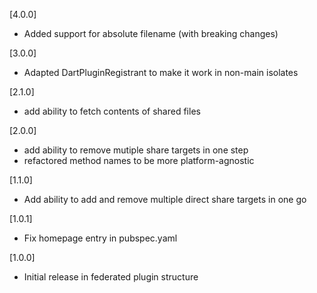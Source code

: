 [4.0.0]
* Added support for absolute filename (with breaking changes)

[3.0.0]
* Adapted DartPluginRegistrant to make it work in non-main isolates

[2.1.0]
* add ability to fetch contents of shared files

[2.0.0]
* add ability to remove mutiple share targets in one step
* refactored method names to be more platform-agnostic

[1.1.0]
* Add ability to add and remove multiple direct share targets in one go

[1.0.1]
* Fix homepage entry in pubspec.yaml

[1.0.0]
* Initial release in federated plugin structure
